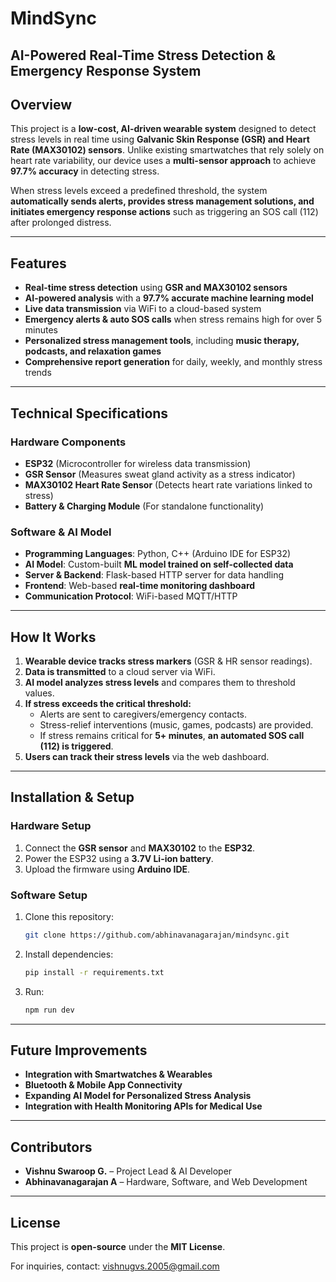 # **MindSync**

## **AI-Powered Real-Time Stress Detection & Emergency Response System**

## **Overview**
This project is a **low-cost, AI-driven wearable system** designed to detect stress levels in real time using **Galvanic Skin Response (GSR) and Heart Rate (MAX30102) sensors**. Unlike existing smartwatches that rely solely on heart rate variability, our device uses a **multi-sensor approach** to achieve **97.7% accuracy** in detecting stress. 

When stress levels exceed a predefined threshold, the system **automatically sends alerts, provides stress management solutions, and initiates emergency response actions** such as triggering an SOS call (112) after prolonged distress.

---
## **Features**
- **Real-time stress detection** using **GSR and MAX30102 sensors**
- **AI-powered analysis** with a **97.7% accurate machine learning model**
- **Live data transmission** via WiFi to a cloud-based system
- **Emergency alerts & auto SOS calls** when stress remains high for over 5 minutes
- **Personalized stress management tools**, including **music therapy, podcasts, and relaxation games**
- **Comprehensive report generation** for daily, weekly, and monthly stress trends

---
## **Technical Specifications**
### **Hardware Components**
- **ESP32** (Microcontroller for wireless data transmission)
- **GSR Sensor** (Measures sweat gland activity as a stress indicator)
- **MAX30102 Heart Rate Sensor** (Detects heart rate variations linked to stress)
- **Battery & Charging Module** (For standalone functionality)

### **Software & AI Model**
- **Programming Languages**: Python, C++ (Arduino IDE for ESP32)
- **AI Model**: Custom-built **ML model trained on self-collected data**
- **Server & Backend**: Flask-based HTTP server for data handling
- **Frontend**: Web-based **real-time monitoring dashboard**
- **Communication Protocol**: WiFi-based MQTT/HTTP

---
## **How It Works**
1. **Wearable device tracks stress markers** (GSR & HR sensor readings).
2. **Data is transmitted** to a cloud server via WiFi.
3. **AI model analyzes stress levels** and compares them to threshold values.
4. **If stress exceeds the critical threshold:**
   - Alerts are sent to caregivers/emergency contacts.
   - Stress-relief interventions (music, games, podcasts) are provided.
   - If stress remains critical for **5+ minutes**, **an automated SOS call (112) is triggered**.
5. **Users can track their stress levels** via the web dashboard.

---
## **Installation & Setup**
### **Hardware Setup**
1. Connect the **GSR sensor** and **MAX30102** to the **ESP32**.
2. Power the ESP32 using a **3.7V Li-ion battery**.
3. Upload the firmware using **Arduino IDE**.

### **Software Setup**
1. Clone this repository:
   ```bash
   git clone https://github.com/abhinavanagarajan/mindsync.git
   ```
2. Install dependencies:
   ```bash
   pip install -r requirements.txt
   ```
3. Run:
   ```bash
   npm run dev
   ```
---
## **Future Improvements**
- **Integration with Smartwatches & Wearables**
- **Bluetooth & Mobile App Connectivity**
- **Expanding AI Model for Personalized Stress Analysis**
- **Integration with Health Monitoring APIs for Medical Use**

---
## **Contributors**
- **Vishnu Swaroop G.** – Project Lead & AI Developer
- **Abhinavanagarajan A** – Hardware, Software, and Web Development

---
## **License**
This project is **open-source** under the **MIT License**.

For inquiries, contact: [vishnugvs.2005@gmail.com](mailto:vishnugvs.2005@gmail.com)
